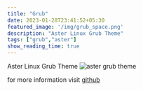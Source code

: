 ```yaml
---
title: "Grub"
date: 2023-01-28T23:41:52+05:30
featured_image: '/img/grub_space.png'
description: "Aster Linux Grub Theme"
tags: ["grub","aster"]
show_reading_time: true
---
```

Aster Linux Grub Theme
![aster grub theme](/img/grub_space.png)

for more information visit [github](https://github.com/asterlinux/grub2-theme-space)

